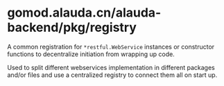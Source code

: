 # gomod.alauda.cn/alauda-backend/pkg/registry

A common registration for `*restful.WebService` instances or constructor functions to decentralize initiation from wrapping up code.

Used to split different webservices implementation in different packages and/or files and use a centralized registry to connect them all on start up.